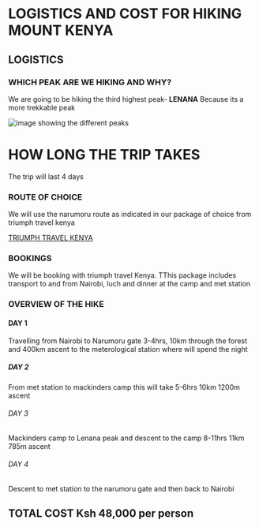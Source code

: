  
# LOGISTICS AND COST FOR HIKING MOUNT KENYA

## LOGISTICS

### WHICH PEAK ARE WE HIKING AND WHY?
We are going to be hiking the third highest peak- **LENANA** Because its a more trekkable peak

![image showing the different peaks](https://www.adventurealternative.com/media/817099/view-of-peaks.jpg?width=598px&height=311px)

# HOW LONG THE TRIP TAKES
The trip will last 4 days


### ROUTE OF CHOICE
We will use the narumoru route as indicated in our package of choice from triumph travel kenya

[TRIUMPH TRAVEL KENYA](https://www.safaribookings.com/day/t15108)

### BOOKINGS
We will be booking with triumph travel Kenya. TThis package includes transport to and from Nairobi, luch and dinner at the camp and met station

### OVERVIEW OF THE HIKE

#### DAY 1
Travelling from Nairobi to Narumoru gate 3-4hrs, 10km through the forest and 400km ascent to the meterological station where will spend the night

##### DAY 2
From met station to mackinders camp this will take 5-6hrs 10km 1200m ascent

###### DAY 3  
Mackinders camp to Lenana peak  and descent to the camp   8-11hrs 11km 785m ascent

###### DAY 4 
Descent to met station to the narumoru gate and then back to Nairobi

## TOTAL COST Ksh 48,000 per person



# 
